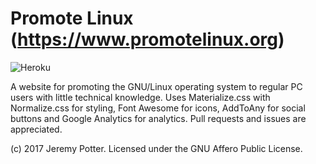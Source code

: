 # Promote Linux (https://www.promotelinux.org)

![Heroku](http://heroku-badge.herokuapp.com/?app=hgx-stockholm-prom-prod&style=flat&svg=1)

A website for promoting the GNU/Linux operating system to regular PC users with little technical knowledge. Uses Materialize.css with Normalize.css for styling, Font Awesome for icons, AddToAny for social buttons and Google Analytics for analytics. Pull requests and issues are appreciated.

(c) 2017 Jeremy Potter. Licensed under the GNU Affero Public License.
